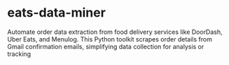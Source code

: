 # eats-data-miner
Automate order data extraction from food delivery services like DoorDash, Uber Eats, and Menulog. This Python toolkit scrapes order details from Gmail confirmation emails, simplifying data collection for analysis or tracking

